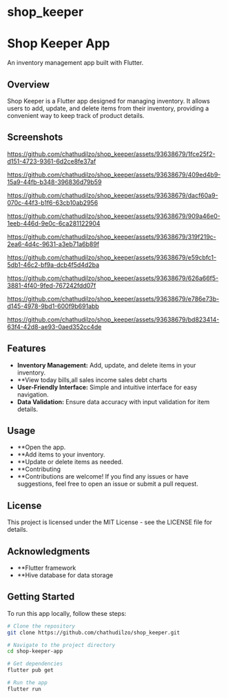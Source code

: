 # shop_keeper

# Shop Keeper App

An inventory management app built with Flutter.

## Overview

Shop Keeper is a Flutter app designed for managing inventory. It allows users to add, update, and delete items from their inventory, providing a convenient way to keep track of product details.

## Screenshots


https://github.com/chathudilzo/shop_keeper/assets/93638679/1fce25f2-d151-4723-9361-6d2ce8fe37af



https://github.com/chathudilzo/shop_keeper/assets/93638679/409ed4b9-15a9-44fb-b348-396836d79b59



https://github.com/chathudilzo/shop_keeper/assets/93638679/dacf60a9-070c-44f3-b1f6-63cb10ab2956



https://github.com/chathudilzo/shop_keeper/assets/93638679/909a46e0-1eeb-446d-9e0c-6ca281122904



https://github.com/chathudilzo/shop_keeper/assets/93638679/319f219c-2ea6-4d4c-9631-a3eb71a6b89f



https://github.com/chathudilzo/shop_keeper/assets/93638679/e59cbfc1-5db1-46c2-bf9a-dcb4f5d4d2ba



https://github.com/chathudilzo/shop_keeper/assets/93638679/626a66f5-3881-4f40-9fed-767242fdd07f



https://github.com/chathudilzo/shop_keeper/assets/93638679/e786e73b-d145-4978-9bd1-600f9b691abb


https://github.com/chathudilzo/shop_keeper/assets/93638679/bd823414-63f4-42d8-ae93-0aed352cc4de

## Features

- **Inventory Management:** Add, update, and delete items in your inventory.
- **View today bills,all sales income sales debt charts
- **User-Friendly Interface:** Simple and intuitive interface for easy navigation.
- **Data Validation:** Ensure data accuracy with input validation for item details.



## Usage
- **Open the app.
- **Add items to your inventory.
- **Update or delete items as needed.
- **Contributing
- **Contributions are welcome! If you find any issues or have suggestions, feel free to open an issue or submit a pull request.

## License
This project is licensed under the MIT License - see the LICENSE file for details.

## Acknowledgments
- **Flutter framework
- **Hive database for data storage
## Getting Started

To run this app locally, follow these steps:

```bash
# Clone the repository
git clone https://github.com/chathudilzo/shop_keeper.git

# Navigate to the project directory
cd shop-keeper-app

# Get dependencies
flutter pub get

# Run the app
flutter run

